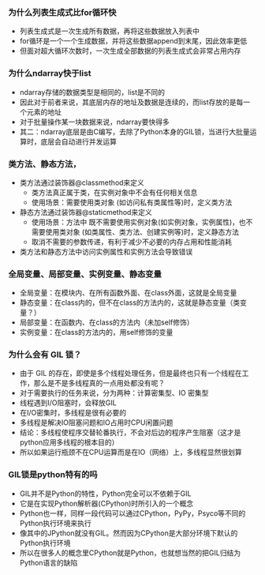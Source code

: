 ### 为什么列表生成式比for循环快

- 列表生成式是一次生成所有数据，再将这些数据放入列表中
- for循环是一个一个生成数据，并将这些数据append到末尾，因此效率更低
- 但面对超大循环次数时，一次生成全部数据的列表生成式会非常占用内存

### 为什么ndarray快于list

- ndarray存储的数据类型是相同的，list是不同的
- 因此对于前者来说，其底层内存的地址及数据是连续的，而list存放的是每一个元素的地址
- 对于批量操作某一块数据来说，ndarray要快得多
- 其二：ndarray底层是由C编写，去除了Python本身的GIL锁，当进行大批量运算时，底层会自动进行并发运算

### 类方法、静态方法，

- 类方法通过装饰器@classmethod来定义
  - 类方法真正属于类，在实例对象中不会有任何相关信息
  - 使用场景：需要使用类对象 (如访问私有类属性等)时，定义类方法
- 静态方法通过装饰器@staticmethod来定义
  - 使用场景：方法中 既不需要使用实例对象(如实例对象，实例属性)，也不需要使用类对象 (如类属性、类方法、创建实例等)时，定义静态方法
  - 取消不需要的参数传递，有利于减少不必要的内存占用和性能消耗
- 类方法和静态方法中访问实例属性和实例方法会导致错误


### 全局变量、局部变量、实例变量、静态变量

- 全局变量：在模块内、在所有函数外面、在class外面，这就是全局变量
- 静态变量：在class内的，但不在class的方法内的，这就是静态变量（类变量？）
- 局部变量：在函数内、在class的方法内（未加self修饰）
- 实例变量：在class的方法内的，用self修饰的变量

### 为什么会有 GIL 锁？

- 由于 GIL 的存在，即使是多个线程处理任务，但是最终也只有一个线程在工作，那么是不是多线程真的一点用处都没有呢？
- 对于需要执行的任务来说，分为两种：计算密集型、IO 密集型
- 线程遇到I/O阻塞时，会释放GIL
- 在I/O密集时，多线程是很有必要的
- 多线程是解决IO阻塞问题和IO占用时CPU闲置问题
- 结论：多线程使程序交替轮番执行，不会对后边的程序产生阻塞（这才是python应用多线程的根本目的）
- 所以如果运行瓶颈不在CPU运算而是在IO（网络）上，多线程显然很划算

### GIL锁是python特有的吗

- GIL并不是Python的特性，Python完全可以不依赖于GIL
- 它是在实现Python解析器(CPython)时所引入的一个概念
- Python也一样，同样一段代码可以通过CPython，PyPy，Psyco等不同的Python执行环境来执行
- 像其中的JPython就没有GIL。然而因为CPython是大部分环境下默认的Python执行环境
- 所以在很多人的概念里CPython就是Python，也就想当然的把GIL归结为Python语言的缺陷
